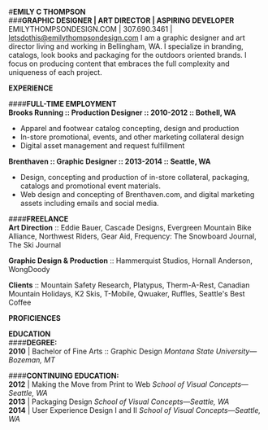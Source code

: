 #**EMILY C THOMPSON**  
###**GRAPHIC DESIGNER | ART DIRECTOR | ASPIRING DEVELOPER**
EMILYTHOMPSONDESIGN.COM | 307.690.3461 | letsdothis@emilythompsondesign.com
I am a graphic designer and art director living and working in Bellingham, WA. I specialize in branding, catalogs, look books and packaging for the outdoors oriented brands. I focus on producing content that embraces the full complexity and uniqueness of each project. 

**EXPERIENCE**

####**FULL-TIME EMPLOYMENT**  
**Brooks Running :: Production Designer :: 2010-2012 :: Bothell, WA**
* Apparel and footwear catalog concepting, design and production  
* In-store promotional, events, and other marketing collateral design  
* Digital asset management and request fulfillment   

**Brenthaven :: Graphic Designer :: 2013-2014 :: Seattle, WA**
* Design, concepting and production of in-store collateral, packaging, catalogs and promotional event materials. 
* Web design and concepting of Brenthaven.com, and digital marketing assets including emails and social media.


####**FREELANCE**  
**Art Direction** :: Eddie Bauer, Cascade Designs, Evergreen Mountain Bike Alliance, Northwest Riders, Gear Aid, Frequency: The Snowboard Journal, The Ski Journal  

**Graphic Design & Production** :: Hammerquist Studios, Hornall Anderson, WongDoody  

**Clients** :: Mountain Safety Research, Platypus, Therm-A-Rest, Canadian Mountain Holidays, K2 Skis, T-Mobile, Qwuaker, Ruffles, Seattle's Best Coffee

**PROFICIENCES**


**EDUCATION**  
####**DEGREE:**  
**2010** | Bachelor of Fine Arts :: Graphic Design
_Montana State University—Bozeman, MT_

####**CONTINUING EDUCATION:**  
**2012** | Making the Move from Print to Web
_School of Visual Concepts—Seattle, WA_  
**2013** | Packaging Design
_School of Visual Concepts—Seattle, WA_  
**2014** | User Experience Design I and II
_School of Visual Concepts—Seattle, WA_


